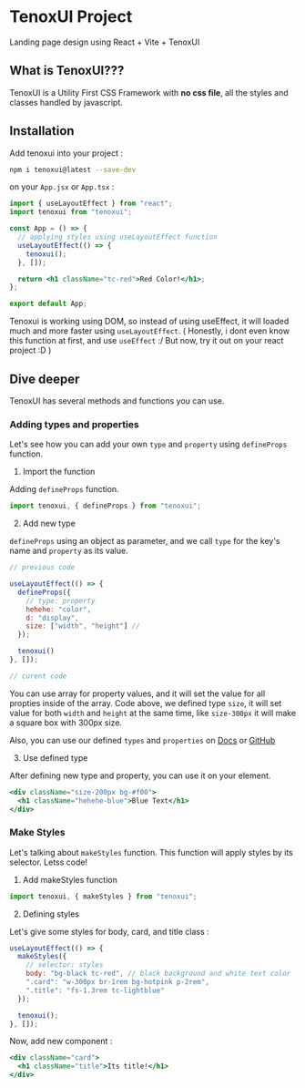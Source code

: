 # TenoxUI Project

Landing page design using React + Vite + TenoxUI

## What is TenoxUI???

TenoxUI is a Utility First CSS Framework with **no css file**, all the styles and classes handled by javascript.

## Installation

Add tenoxui into your project :

```sh
npm i tenoxui@latest --save-dev
```

on your `App.jsx` or `App.tsx` :

```jsx
import { useLayoutEffect } from "react";
import tenoxui from "tenoxui";

const App = () => {
  // applying styles using useLayoutEffect function
  useLayoutEffect(() => {
    tenoxui();
  }, []);

  return <h1 className="tc-red">Red Color!</h1>;
};

export default App;
```

Tenoxui is working using DOM, so instead of using useEffect, it will loaded much and more faster using `useLayoutEffect`. (  Honestly, i dont even know this function at first, and use `useEffect` :/ But now, try it out on your react project :D )

## Dive deeper

TenoxUI has several methods and functions you can use.

### Adding types and properties

Let's see how you can add your own `type` and `property` using `defineProps` function.

1. Import the function

Adding `defineProps` function.

```js
import tenoxui, { defineProps } from "tenoxui";
```

2. Add new type

`defineProps` using an object as parameter, and we call `type` for the key's name and `property` as its value.

```js
// previous code

useLayoutEffect(() => {
  defineProps({
    // type: property
    hehehe: "color",
    d: "display",
    size: ["width", "height"] // 
  });

  tenoxui()
}, []);

// curent code
```

You can use array for property values, and it will set the value for all propties inside of the array. Code above, we defined type `size`, it will set value for both `width` and `height` at the same time, like `size-300px` it will make a square box with 300px size.

Also, you can use our defined `types` and `properties` on [Docs](https://tenoxui.web.app/docs/extras/all-class) or [GitHub](https://github.com/tenoxui/css/blob/main/src/js/lib/property.js)

3. Use defined type

After defining new type and property, you can use it on your element.

```jsx
<div className="size-200px bg-#f00">
  <h1 className="hehehe-blue">Blue Text</h1>
</div>
```

### Make Styles

Let's talking about `makeStyles` function. This function will apply styles by its selector. Letss code!

1. Add makeStyles function

```js
import tenoxui, { makeStyles } from "tenoxui";
```

2. Defining styles

Let's give some styles for body, card, and title class :

```js
useLayoutEffect(() => {
  makeStyles({
    // selector: styles
    body: "bg-black tc-red", // black background and white text color
    ".card": "w-300px br-1rem bg-hotpink p-2rem",
    ".title": "fs-1.3rem tc-lightblue"
  });

  tenoxui();
}, []);
```

Now, add new component :


```jsx
<div className="card">
  <h1 className="title">Its title!</h1>
</div>
```
